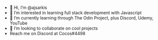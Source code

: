 - 👋 Hi, I’m @ajsarkis
- 👀 I’m interested in learning full stack development with Javascript
- 🌱 I’m currently learning through The Odin Project, plus Discord, Udemy, YouTube
- 💞️ I’m looking to collaborate on cool projects
- Reach me on Discord at Cocos#4498

<!---
ajsarkis/ajsarkis is a ✨ special ✨ repository because its `README.md` (this file) appears on your GitHub profile.
You can click the Preview link to take a look at your changes.
--->
